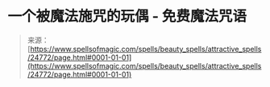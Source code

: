 <!--yml

category: 未分类

date: 2024-06-12 19:11:00

-->

# 一个被魔法施咒的玩偶 - 免费魔法咒语

> 来源：[https://www.spellsofmagic.com/spells/beauty_spells/attractive_spells/24772/page.html#0001-01-01](https://www.spellsofmagic.com/spells/beauty_spells/attractive_spells/24772/page.html#0001-01-01)
